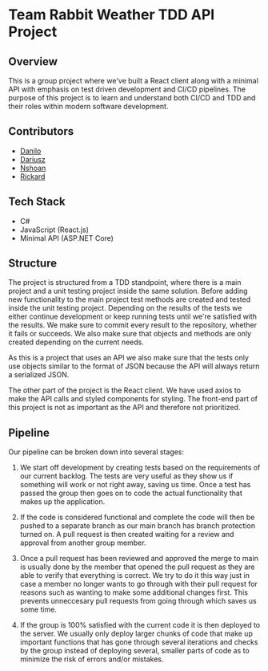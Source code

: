 # Team Rabbit Weather TDD API Project

## Overview
This is a group project where we've built a React client along with a minimal API with emphasis on test driven development and CI/CD pipelines. The purpose of this project is to learn and understand both CI/CD and TDD and their roles within modern software development.

## Contributors
- [Danilo](https://github.com/Danilo-Acosta5389)
- [Dariusz](https://github.com/T140K)
- [Nshoan](https://github.com/ChasAcademy-Nshoan-Abdlwafa)
- [Rickard](https://github.com/rieerep)

## Tech Stack
- C#
- JavaScript (React.js)
- Minimal API (ASP.NET Core)

## Structure
The project is structured from a TDD standpoint, where there is a main project and a unit testing project inside the same solution. Before adding new functionality to the main project test methods are created and tested inside the unit testing project.  Depending on the results of the tests we either continue development or keep running tests until we're satisfied with the results. We make sure to commit every result to the repository, whether it fails or succeeds. We also make sure that objects and methods are only created depending on the current needs.

As this is a project that uses an API we also make sure that the tests only use objects similar to the format of JSON because the API will always return a serialized JSON.

The other part of the project is the React client. We have used axios to make the API calls and styled components for styling. The front-end part of this project is not as important as the API and therefore not prioritized. 

## Pipeline
Our pipeline can be broken down into several stages:

1. We start off development by creating tests based on the requirements of our current backlog. The tests are very useful as they show us if something will work or not right away, saving us time. Once a test has passed the group then goes on to code the actual functionality that makes up the application.

2. If the code is considered functional and complete the code will then be pushed to a separate branch as our main branch has branch protection turned on. A pull request is then created waiting for a review and approval from another group member.

3. Once a pull request has been reviewed and approved the merge to main is usually done by the member that opened the pull request as they are able to verify that everything is correct. We try to do it this way just in case a member no longer wants to go through with their pull request for reasons such as wanting to make some additional changes first. This prevents unneccesary pull requests from going through which saves us some time.

4. If the group is 100% satisfied with the current code it is then deployed to the server. We usually only deploy larger chunks of code that make up important functions that has gone through several iterations and checks by the group instead of deploying several, smaller parts of code as to minimize the risk of errors and/or mistakes.
